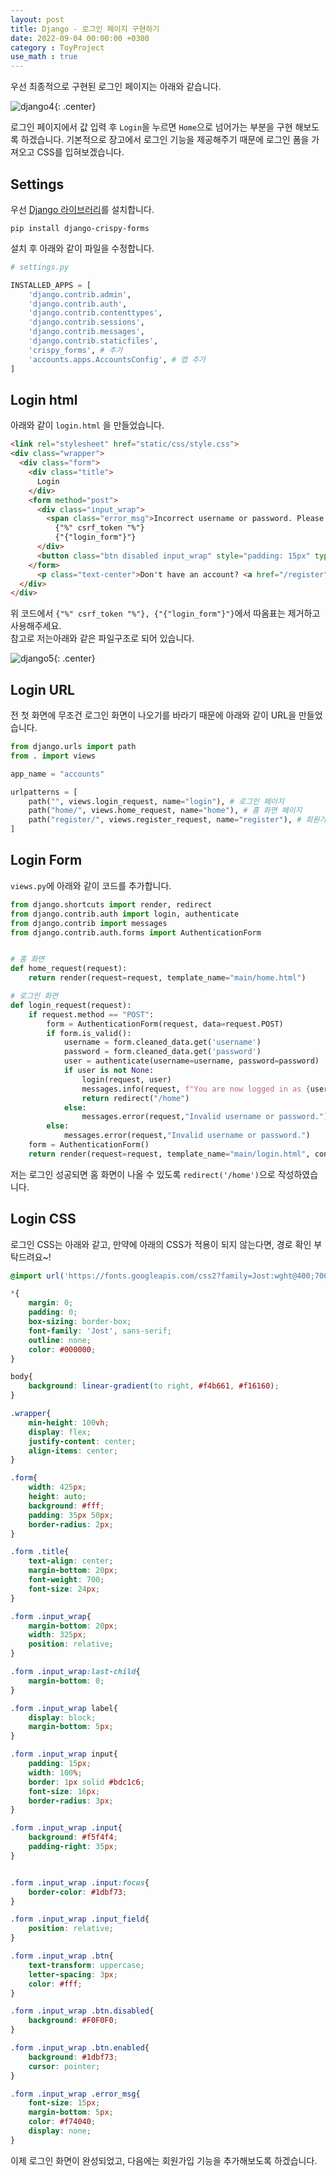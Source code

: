 ```yaml
---
layout: post
title: Django - 로그인 페이지 구현하기
date: 2022-09-04 00:00:00 +0300
category : ToyProject
use_math : true
---   
```

 
우선 최종적으로 구현된 로그인 페이지는 아래와 같습니다.   

![django4](/public/img/django4.png){: .center}

로그인 페이지에서 값 입력 후 `Login`을 누르면 `Home`으로 넘어가는 부분을 구현 해보도록 하겠습니다.  기본적으로 장고에서 로그인 기능을 제공해주기 때문에 로그인 폼을 가져오고 CSS를 입혀보겠습니다. 


## Settings

우선 [Django 라이브러리](https://django-crispy-forms.readthedocs.io/en/latest/template_packs.html#template-packs)를 설치합니다.

```
pip install django-crispy-forms
```

설치 후 아래와 같이 파일을 수정합니다.

```python
# settings.py

INSTALLED_APPS = [
    'django.contrib.admin',
    'django.contrib.auth',
    'django.contrib.contenttypes',
    'django.contrib.sessions',
    'django.contrib.messages',
    'django.contrib.staticfiles',
    'crispy_forms', # 추가 
    'accounts.apps.AccountsConfig', # 앱 추가 
]
```

## Login html

아래와 같이 `login.html` 을 만들었습니다.

```html
<link rel="stylesheet" href="static/css/style.css">
<div class="wrapper">
  <div class="form">
    <div class="title">
      Login
    </div>
    <form method="post">
      <div class="input_wrap">
        <span class="error_msg">Incorrect username or password. Please try again</span>
          {"%" csrf_token "%"}
          {"{"login_form"}"}
      </div>
      <button class="btn disabled input_wrap" style="padding: 15px" type="submit" >Login</button>
    </form>
      <p class="text-center">Don't have an account? <a href="/register">Create an account</a>.</p>
  </div>
</div>
```

위 코드에서 `{"%" csrf_token "%"}, {"{"login_form"}"}`에서 따옴표는 제거하고 사용해주세요.  
참고로 저는아래와 같은 파일구조로 되어 있습니다.

![django5](/public/img/django5.png){: .center}


## Login URL

전 첫 화면에 무조건 로그인 화면이 나오기를 바라기 때문에 아래와 같이 URL을 만들었습니다.

```python
from django.urls import path
from . import views

app_name = "accounts" 

urlpatterns = [
    path("", views.login_request, name="login"), # 로그인 페이지
    path("home/", views.home_request, name="home"), # 홈 화면 페이지 
    path("register/", views.register_request, name="register"), # 회원가입 페이지
]
```

## Login Form

`views.py`에 아래와 같이 코드를 추가합니다. 

```python
from django.shortcuts import render, redirect
from django.contrib.auth import login, authenticate
from django.contrib import messages
from django.contrib.auth.forms import AuthenticationForm


# 홈 화면 
def home_request(request):
    return render(request=request, template_name="main/home.html")

# 로그인 화면 
def login_request(request):
    if request.method == "POST":
        form = AuthenticationForm(request, data=request.POST)
        if form.is_valid():
            username = form.cleaned_data.get('username')
            password = form.cleaned_data.get('password')
            user = authenticate(username=username, password=password)
            if user is not None:
                login(request, user)
                messages.info(request, f"You are now logged in as {username}.")
                return redirect("/home")
            else:
                messages.error(request,"Invalid username or password.")
        else:
            messages.error(request,"Invalid username or password.")
    form = AuthenticationForm()
    return render(request=request, template_name="main/login.html", context={"login_form":form})
```

저는 로그인 성공되면 홈 화면이 나올 수 있도록 `redirect('/home')`으로 작성하였습니다.   

## Login CSS   

로그인 CSS는 아래와 같고, 만약에 아래의 CSS가 적용이 되지 않는다면, 경로 확인 부탁드려요~! 

```css
@import url('https://fonts.googleapis.com/css2?family=Jost:wght@400;700&display=swap');

*{
	margin: 0;
	padding: 0;
	box-sizing: border-box;
	font-family: 'Jost', sans-serif;
	outline: none;
	color: #000000;
}

body{
	background: linear-gradient(to right, #f4b661, #f16160);
}

.wrapper{
	min-height: 100vh;
	display: flex;
	justify-content: center;
	align-items: center;
}

.form{
	width: 425px;
	height: auto;
	background: #fff;
	padding: 35px 50px;
	border-radius: 2px;
}

.form .title{
	text-align: center;
	margin-bottom: 20px;
	font-weight: 700;
	font-size: 24px;
}

.form .input_wrap{
	margin-bottom: 20px;
	width: 325px;
	position: relative;
}

.form .input_wrap:last-child{
	margin-bottom: 0;
}

.form .input_wrap label{
	display: block;
	margin-bottom: 5px;
}

.form .input_wrap input{
	padding: 15px;
	width: 100%;
	border: 1px solid #bdc1c6;
	font-size: 16px;
	border-radius: 3px;
}

.form .input_wrap .input{
	background: #f5f4f4;
	padding-right: 35px;
}


.form .input_wrap .input:focus{
	border-color: #1dbf73;
}

.form .input_wrap .input_field{
	position: relative;
}

.form .input_wrap .btn{
	text-transform: uppercase;
	letter-spacing: 3px;
	color: #fff;
}

.form .input_wrap .btn.disabled{
	background: #F0F0F0;
}

.form .input_wrap .btn.enabled{
	background: #1dbf73;
	cursor: pointer;
}

.form .input_wrap .error_msg{
	font-size: 15px;
	margin-bottom: 5px;
	color: #f74040;
	display: none;
}
```

이제 로그인 화면이 완성되었고, 다음에는 회원가입 기능을 추가해보도록 하겠습니다. 
